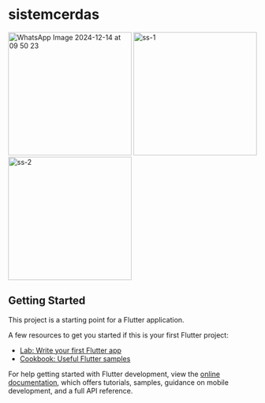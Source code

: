 # sistemcerdas

<img src="https://github.com/user-attachments/assets/0b35d461-9f5b-418d-896b-5aa292da5e36" alt="WhatsApp Image 2024-12-14 at 09 50 23" width="250"/>
<img src="https://github.com/user-attachments/assets/803051b9-5c3b-48b6-9bce-4b2ca1259634" alt="ss-1" width="250"/>
<img src="https://github.com/user-attachments/assets/fba41344-5d06-4ea7-9fc7-416e7dbd7543" alt="ss-2" width="250"/>


## Getting Started

This project is a starting point for a Flutter application.

A few resources to get you started if this is your first Flutter project:

- [Lab: Write your first Flutter app](https://docs.flutter.dev/get-started/codelab)
- [Cookbook: Useful Flutter samples](https://docs.flutter.dev/cookbook)

For help getting started with Flutter development, view the
[online documentation](https://docs.flutter.dev/), which offers tutorials,
samples, guidance on mobile development, and a full API reference.
